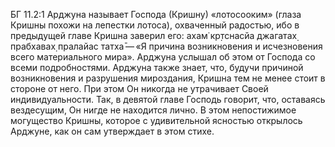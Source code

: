 БГ 11.2:1	Арджуна называет Господа (Кришну) «лотосооким» (глаза Кришны похожи на лепестки лотоса), охваченный радостью, ибо в предыдущей главе Кришна заверил его: ахам̇ кр̣тснасйа джагатах̣ прабхавах̣ пралайас татха̄ — «Я причина возникновения и исчезновения всего материального мира». Арджуна услышал об этом от Господа со всеми подробностями. Арджуна также знает, что, будучи причиной возникновения и разрушения мироздания, Кришна тем не менее стоит в стороне от него. При этом Он никогда не утрачивает Своей индивидуальности. Так, в девятой главе Господь говорит, что, оставаясь вездесущим, Он нигде не находится лично. В этом непостижимое могущество Кришны, которое с удивительной ясностью открылось Арджуне, как он сам утверждает в этом стихе.